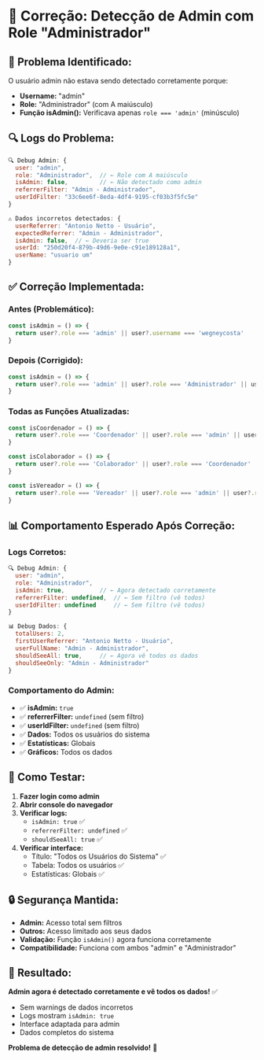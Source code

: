 # 🔧 Correção: Detecção de Admin com Role "Administrador"

## 🎯 **Problema Identificado:**
O usuário admin não estava sendo detectado corretamente porque:
- **Username:** "admin" 
- **Role:** "Administrador" (com A maiúsculo)
- **Função isAdmin():** Verificava apenas `role === 'admin'` (minúsculo)

## 🔍 **Logs do Problema:**
```javascript
🔍 Debug Admin: {
  user: "admin",
  role: "Administrador",  // ← Role com A maiúsculo
  isAdmin: false,         // ← Não detectado como admin
  referrerFilter: "Admin - Administrador",
  userIdFilter: "33c6ee6f-8eda-4df4-9195-cf03b3f5fc5e"
}

⚠️ Dados incorretos detectados: {
  userReferrer: "Antonio Netto - Usuário",
  expectedReferrer: "Admin - Administrador",
  isAdmin: false,  // ← Deveria ser true
  userId: "250d20f4-879b-49d6-9e0e-c91e189128a1",
  userName: "usuario um"
}
```

## ✅ **Correção Implementada:**

### **Antes (Problemático):**
```typescript
const isAdmin = () => {
  return user?.role === 'admin' || user?.username === 'wegneycosta'
}
```

### **Depois (Corrigido):**
```typescript
const isAdmin = () => {
  return user?.role === 'admin' || user?.role === 'Administrador' || user?.username === 'wegneycosta'
}
```

### **Todas as Funções Atualizadas:**
```typescript
const isCoordenador = () => {
  return user?.role === 'Coordenador' || user?.role === 'admin' || user?.role === 'Administrador' || user?.username === 'wegneycosta'
}

const isColaborador = () => {
  return user?.role === 'Colaborador' || user?.role === 'Coordenador' || user?.role === 'admin' || user?.role === 'Administrador' || user?.username === 'wegneycosta'
}

const isVereador = () => {
  return user?.role === 'Vereador' || user?.role === 'admin' || user?.role === 'Administrador' || user?.username === 'wegneycosta'
}
```

## 📊 **Comportamento Esperado Após Correção:**

### **Logs Corretos:**
```javascript
🔍 Debug Admin: {
  user: "admin",
  role: "Administrador",
  isAdmin: true,          // ← Agora detectado corretamente
  referrerFilter: undefined,  // ← Sem filtro (vê todos)
  userIdFilter: undefined     // ← Sem filtro (vê todos)
}

📊 Debug Dados: {
  totalUsers: 2,
  firstUserReferrer: "Antonio Netto - Usuário",
  userFullName: "Admin - Administrador",
  shouldSeeAll: true,     // ← Agora vê todos os dados
  shouldSeeOnly: "Admin - Administrador"
}
```

### **Comportamento do Admin:**
- ✅ **isAdmin:** `true`
- ✅ **referrerFilter:** `undefined` (sem filtro)
- ✅ **userIdFilter:** `undefined` (sem filtro)
- ✅ **Dados:** Todos os usuários do sistema
- ✅ **Estatísticas:** Globais
- ✅ **Gráficos:** Todos os dados

## 🧪 **Como Testar:**

1. **Fazer login como admin**
2. **Abrir console do navegador**
3. **Verificar logs:**
   - `isAdmin: true` ✅
   - `referrerFilter: undefined` ✅
   - `shouldSeeAll: true` ✅
4. **Verificar interface:**
   - Título: "Todos os Usuários do Sistema" ✅
   - Tabela: Todos os usuários ✅
   - Estatísticas: Globais ✅

## 🔒 **Segurança Mantida:**

- **Admin:** Acesso total sem filtros
- **Outros:** Acesso limitado aos seus dados
- **Validação:** Função `isAdmin()` agora funciona corretamente
- **Compatibilidade:** Funciona com ambos "admin" e "Administrador"

## 🎯 **Resultado:**

**Admin agora é detectado corretamente e vê todos os dados!** ✅

- Sem warnings de dados incorretos
- Logs mostram `isAdmin: true`
- Interface adaptada para admin
- Dados completos do sistema

**Problema de detecção de admin resolvido!** 🎯

